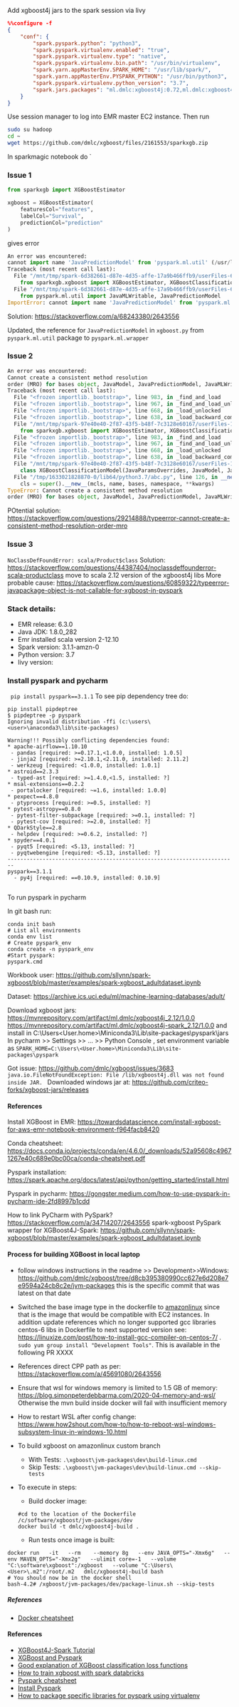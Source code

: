 Add xgboost4j jars to the spark session via livy
```json
%%configure -f
{
	"conf": {
		"spark.pyspark.python": "python3",
		"spark.pyspark.virtualenv.enabled": "true",
		"spark.pyspark.virtualenv.type": "native",
		"spark.pyspark.virtualenv.bin.path": "/usr/bin/virtualenv",
		"spark.yarn.appMasterEnv.SPARK_HOME": "/usr/lib/spark/",
		"spark.yarn.appMasterEnv.PYSPARK_PYTHON": "/usr/bin/python3",
		"spark.pyspark.virtualenv.python_version": "3.7",
		"spark.jars.packages": "ml.dmlc:xgboost4j:0.72,ml.dmlc:xgboost4j-spark:0.72"
	}
}
```
Use session manager to log into EMR master EC2 instance. Then run
```sh
sudo su hadoop
cd ~
wget https://github.com/dmlc/xgboost/files/2161553/sparkxgb.zip
```
In sparkmagic notebook do
`


### Issue 1
```python
from sparkxgb import XGBoostEstimator

xgboost = XGBoostEstimator(
    featuresCol="features", 
    labelCol="Survival", 
    predictionCol="prediction"
)
```
gives error
```python
An error was encountered:
cannot import name 'JavaPredictionModel' from 'pyspark.ml.util' (/usr/lib/spark/python/lib/pyspark.zip/pyspark/ml/util.py)
Traceback (most recent call last):
  File "/mnt/tmp/spark-6d382661-d87e-4d35-affe-17a9b466ffb9/userFiles-6cb92273-1bd9-496f-a765-9d0aa880b71d/sparkxgb.zip/sparkxgb/__init__.py", line 20, in <module>
    from sparkxgb.xgboost import XGBoostEstimator, XGBoostClassificationModel, XGBoostRegressionModel
  File "/mnt/tmp/spark-6d382661-d87e-4d35-affe-17a9b466ffb9/userFiles-6cb92273-1bd9-496f-a765-9d0aa880b71d/sparkxgb.zip/sparkxgb/xgboost.py", line 21, in <module>
    from pyspark.ml.util import JavaMLWritable, JavaPredictionModel
ImportError: cannot import name 'JavaPredictionModel' from 'pyspark.ml.util' (/usr/lib/spark/python/lib/pyspark.zip/pyspark/ml/util.py)

```
Solution: https://stackoverflow.com/a/68243380/2643556

Updated, the reference for `JavaPredictionModel` in `xgboost.py` from `pyspark.ml.util` package to `pyspark.ml.wrapper` 

### Issue 2
```python
An error was encountered:
Cannot create a consistent method resolution
order (MRO) for bases object, JavaModel, JavaPredictionModel, JavaMLWritable, XGBoostReadable
Traceback (most recent call last):
  File "<frozen importlib._bootstrap>", line 983, in _find_and_load
  File "<frozen importlib._bootstrap>", line 967, in _find_and_load_unlocked
  File "<frozen importlib._bootstrap>", line 668, in _load_unlocked
  File "<frozen importlib._bootstrap>", line 638, in _load_backward_compatible
  File "/mnt/tmp/spark-97e40e40-2f87-43f5-b48f-7c3128e60167/userFiles-18f60080-1b96-4832-b197-51a85580835e/sparkxgb-updated.zip/sparkxgb/__init__.py", line 20, in <module>
    from sparkxgb.xgboost import XGBoostEstimator, XGBoostClassificationModel, XGBoostRegressionModel
  File "<frozen importlib._bootstrap>", line 983, in _find_and_load
  File "<frozen importlib._bootstrap>", line 967, in _find_and_load_unlocked
  File "<frozen importlib._bootstrap>", line 668, in _load_unlocked
  File "<frozen importlib._bootstrap>", line 638, in _load_backward_compatible
  File "/mnt/tmp/spark-97e40e40-2f87-43f5-b48f-7c3128e60167/userFiles-18f60080-1b96-4832-b197-51a85580835e/sparkxgb-updated.zip/sparkxgb/xgboost.py", line 184, in <module>
    class XGBoostClassificationModel(JavaParamsOverrides, JavaModel, JavaPredictionModel, JavaMLWritable, XGBoostReadable):
  File "/tmp/1633021828870-0/lib64/python3.7/abc.py", line 126, in __new__
    cls = super().__new__(mcls, name, bases, namespace, **kwargs)
TypeError: Cannot create a consistent method resolution
order (MRO) for bases object, JavaModel, JavaPredictionModel, JavaMLWritable, XGBoostReadable
```

POtential solution: https://stackoverflow.com/questions/29214888/typeerror-cannot-create-a-consistent-method-resolution-order-mro

### Issue 3
`NoClassDefFoundError: scala/Product$class`
Solution: https://stackoverflow.com/questions/44387404/noclassdeffounderror-scala-productclass move to scala 2.12 version of the xgboost4j libs
More probable cause: https://stackoverflow.com/questions/60859322/typeerror-javapackage-object-is-not-callable-for-xgboost-in-pyspark

### Stack details: 
* EMR release: 6.3.0
* Java JDK: 1.8.0_282
* Emr installed scala version 2-12.10
* Spark version:  3.1.1-amzn-0
* Python version: 3.7
* livy version: 
### Install pyspark and pycharm
` pip install pyspark==3.1.1`
To see pip dependency tree do:
```
pip install pipdeptree
$ pipdeptree -p pyspark
Ignoring invalid distribution -ffi (c:\users\<user>\anaconda3\lib\site-packages)

Warning!!! Possibly conflicting dependencies found:
* apache-airflow==1.10.10
 - pandas [required: >=0.17.1,<1.0.0, installed: 1.0.5]
 - jinja2 [required: >=2.10.1,<2.11.0, installed: 2.11.2]
 - werkzeug [required: <1.0.0, installed: 1.0.1]
* astroid==2.3.3
 - typed-ast [required: >=1.4.0,<1.5, installed: ?]
* msal-extensions==0.2.2
 - portalocker [required: ~=1.6, installed: 1.0.0]
* pexpect==4.8.0
 - ptyprocess [required: >=0.5, installed: ?]
* pytest-astropy==0.8.0
 - pytest-filter-subpackage [required: >=0.1, installed: ?]
 - pytest-cov [required: >=2.0, installed: ?]
* QDarkStyle==2.8
 - helpdev [required: >=0.6.2, installed: ?]
* spyder==4.0.1
 - pyqt5 [required: <5.13, installed: ?]
 - pyqtwebengine [required: <5.13, installed: ?]
------------------------------------------------------------------------
pyspark==3.1.1
  - py4j [required: ==0.10.9, installed: 0.10.9]


```
To run pyspark in pycharm

In git bash run:
```
conda init bash
# List all environments
conda env list
# Create pyspark_env
conda create -n pyspark_env
#Start pyspark: 
pyspark.cmd

```
Workbook user: https://github.com/sllynn/spark-xgboost/blob/master/examples/spark-xgboost_adultdataset.ipynb

Dataset: https://archive.ics.uci.edu/ml/machine-learning-databases/adult/ 

Download xgboost jars: 
https://mvnrepository.com/artifact/ml.dmlc/xgboost4j_2.12/1.0.0
https://mvnrepository.com/artifact/ml.dmlc/xgboost4j-spark_2.12/1.0.0
and install in C:\Users\<User.home>\Miniconda3\Lib\site-packages\pyspark\jars
In pycharm >> Settings >> ... >> Python Console , set environment variable as `SPARK_HOME=C:\Users\<User.home>\Miniconda3\Lib\site-packages\pyspark`

Got issue: https://github.com/dmlc/xgboost/issues/3683 `java.io.FileNotFoundException: File /lib/xgboost4j.dll was not found inside JAR.
`
Downloaded windows jar at: https://github.com/criteo-forks/xgboost-jars/releases


#### References
Install XGBoost in EMR: https://towardsdatascience.com/install-xgboost-for-aws-emr-notebook-environment-f964facb8420

Conda cheatsheet: https://docs.conda.io/projects/conda/en/4.6.0/_downloads/52a95608c49671267e40c689e0bc00ca/conda-cheatsheet.pdf

Pyspark installation: https://spark.apache.org/docs/latest/api/python/getting_started/install.html

Pyspark in pycharm: https://gongster.medium.com/how-to-use-pyspark-in-pycharm-ide-2fd8997b1cdd


How to link PyCharm with PySpark? https://stackoverflow.com/a/34714207/2643556
spark-xgboost PySpark wrapper for XGBoost4J-Spark: https://github.com/sllynn/spark-xgboost/blob/master/examples/spark-xgboost_adultdataset.ipynb

#### Process for building XGBoost in local laptop
* follow windows instructions in the readme >> Development>>Windows: https://github.com/dmlc/xgboost/tree/d8cb395380990cc627e6d208e7e9594a24cb8c2e/jvm-packages this is the specific commit that was latest on that date
* Switched the base image type in the dockerfile to [amazonlinux](https://hub.docker.com/_/amazonlinux) since that is the image that would be compatible with EC2 instances. In addition update references which  no longer supported gcc libraries centos-6 libs in Dockerfile to next supported version see: https://linuxize.com/post/how-to-install-gcc-compiler-on-centos-7/ . `sudo yum group install "Development Tools"`. This is available in the following PR XXXX
* References direct CPP path as per: https://stackoverflow.com/a/45691080/2643556
* Ensure that wsl for windows memory is limited to 1.5 GB of memory: https://blog.simonpeterdebbarma.com/2020-04-memory-and-wsl/ Otherwise the mvn build inside docker will fail with insufficient memory
* How to restart WSL after config change: https://www.how2shout.com/how-to/how-to-reboot-wsl-windows-subsystem-linux-in-windows-10.html
* To build xgboost on amazonlinux custom branch
  * With Tests: `.\xgboost\jvm-packages\dev\build-linux.cmd`
  * Skip Tests: `.\xgboost\jvm-packages\dev\build-linux.cmd --skip-tests`

* To execute in steps:
  * Build docker image: 
  ```
  #cd to the location of the Dockerfile
  /c/software/xgboost/jvm-packages/dev
  docker build -t dmlc/xgboost4j-build .
  ```
  
  * Run tests once image is built: 
 ```
 docker run   -it   --rm    --memory 8g   --env JAVA_OPTS="-Xmx6g"   --env MAVEN_OPTS="-Xmx2g"   --ulimit core=-1   --volume "C:\software\xgboost":/xgboost   --volume "C:\Users\<User>\.m2":/root/.m2   dmlc/xgboost4j-build bash
 # You should now be in the docker shell   
bash-4.2# /xgboost/jvm-packages/dev/package-linux.sh --skip-tests 
 ```

##### References
* [Docker cheatsheet](https://www.docker.com/sites/default/files/d8/2019-09/docker-cheat-sheet.pdf)
#### References
* [XGBoost4J-Spark Tutorial](https://xgboost.readthedocs.io/en/latest/jvm/xgboost4j_spark_tutorial.html)
* [XGBoost and Pyspark](https://towardsdatascience.com/pyspark-and-xgboost-integration-tested-on-the-kaggle-titanic-dataset-4e75a568bdb)
* [Good explanation of XGBoost classification loss functions](https://towardsdatascience.com/xgboost-mathematics-explained-58262530904a)
* [How to train xgboost with spark databricks](https://databricks.com/blog/2020/11/16/how-to-train-xgboost-with-spark.html)
* [Pyspark cheatsheet](http://datacamp-community-prod.s3.amazonaws.com/acfa4325-1d43-4542-8ce4-bea2d287db10)
* [Install Pyspark](https://www.datacamp.com/community/tutorials/apache-spark-python)
* [How to package specific libraries for pyspark using virtualenv](https://spark.apache.org/docs/latest/api/python/user_guide/python_packaging.html#using-virtualenv)
